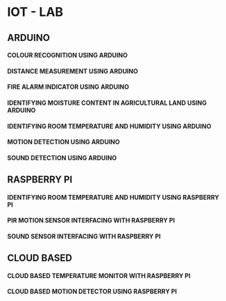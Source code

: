 # IOT - LAB

## ARDUINO

#### COLOUR RECOGNITION USING ARDUINO
#### DISTANCE MEASUREMENT USING ARDUINO
#### FIRE ALARM INDICATOR USING ARDUINO
#### IDENTIFYING MOISTURE CONTENT IN AGRICULTURAL LAND USING ARDUINO
#### IDENTIFYING ROOM TEMPERATURE AND HUMIDITY USING ARDUINO
#### MOTION DETECTION USING ARDUINO
#### SOUND DETECTION USING ARDUINO

## RASPBERRY PI

#### IDENTIFYING ROOM TEMPERATURE AND HUMIDITY USING RASPBERRY PI
#### PIR MOTION SENSOR INTERFACING WITH RASPBERRY PI
#### SOUND SENSOR INTERFACING WITH RASPBERRY PI


## CLOUD BASED

#### CLOUD BASED TEMPERATURE MONITOR WITH RASPBERRY PI
#### CLOUD BASED MOTION DETECTOR USING RASPBERRY PI













